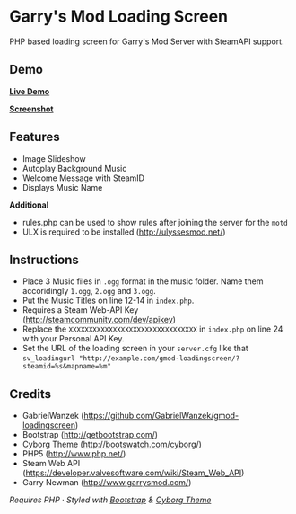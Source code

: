 Garry's Mod Loading Screen
==================

PHP based loading screen for Garry's Mod Server with SteamAPI support.

## Demo

**[Live Demo](http://au1st3in.no-ip.info/gmod/?steamid=76561198026915793&mapname=test)**

**[Screenshot](http://i.imgur.com/GjxCBJT.jpg)**

## Features

- Image Slideshow
- Autoplay Background Music
- Welcome Message with SteamID
- Displays Music Name

**Additional**
- rules.php can be used to show rules after joining the server for the `motd`
- ULX is required to be installed (http://ulyssesmod.net/)


## Instructions

* Place 3 Music files in `.ogg` format in the music folder. Name them accoridingly `1.ogg`, `2.ogg` and `3.ogg`.
* Put the Music Titles on line 12-14 in `index.php`.
* Requires a Steam Web-API Key (http://steamcommunity.com/dev/apikey)
* Replace the `XXXXXXXXXXXXXXXXXXXXXXXXXXXXXXXX` in `index.php` on line 24 with your Personal API Key.
* Set the URL of the loading screen in your `server.cfg` like that `sv_loadingurl "http://example.com/gmod-loadingscreen/?steamid=%s&mapname=%m"`

## Credits
* GabrielWanzek (https://github.com/GabrielWanzek/gmod-loadingscreen)
* Bootstrap (http://getbootstrap.com/)
* Cyborg Theme (http://bootswatch.com/cyborg/)
* PHP5 (http://www.php.net/)
* Steam Web API (https://developer.valvesoftware.com/wiki/Steam_Web_API)
* Garry Newman (http://www.garrysmod.com/)

_Requires PHP_ &middot; _Styled with [Bootstrap](http://getbootstrap.com/) & [Cyborg Theme](http://bootswatch.com/cyborg/)_







